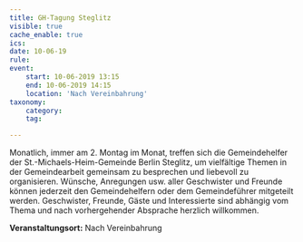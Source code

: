 ```yaml
---
title: GH-Tagung Steglitz
visible: true
cache_enable: true
ics: 
date: 10-06-19
rule: 
event:
	start: 10-06-2019 13:15
	end: 10-06-2019 14:15
	location: 'Nach Vereinbahrung'
taxonomy:
	category: 
	tag: 

---
```

Monatlich, immer am 2. Montag im Monat, treffen sich die Gemeindehelfer der St.-Michaels-Heim-Gemeinde Berlin Steglitz, um vielfältige Themen in der Gemeindearbeit gemeinsam zu besprechen und liebevoll zu organisieren. Wünsche, Anregungen usw. aller Geschwister und Freunde können jederzeit den Gemeindehelfern oder dem Gemeindeführer mitgeteilt werden. Geschwister, Freunde, Gäste und Interessierte sind abhängig vom Thema und nach vorhergehender Absprache herzlich willkommen.


**Veranstaltungsort:** Nach Vereinbahrung

